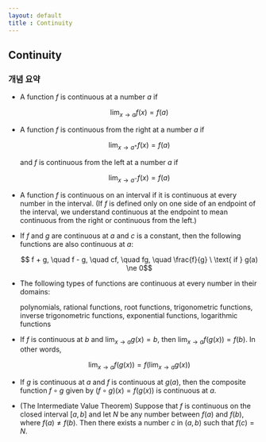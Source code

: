 ```yaml
---
layout: default
title : Continuity
---
```


## Continuity

### 개념 요약

- A function $f$ is continuous at a number $a$ if

    $$\lim_{x \to a} f(x) = f(a)$$

- A function $f$ is continuous from the right at a number $a$ if

    $$\lim_{x \to a^+} f(x) = f(a)$$

    and $f$ is continuous from the left at a number $a$ if

    $$\lim_{x \to a^-} f(x) = f(a)$$

- A function $f$ is continuous on an interval if it is continuous at every number in the interval. (If $f$ is defined only on one side of an endpoint of the interval, we understand continuous at the endpoint to mean continuous from the right or continuous from the left.)

- If $f$ and $g$ are continuous at $a$ and $c$ is a constant, then the following functions are also continuous at $a$:

    $$ f + g, \quad f - g, \quad cf, \quad fg, \quad \frac{f}{g} \ \text{ if } g(a) \ne 0$$

- The following types of functions are continuous at every number in their domains:

    polynomials, rational functions, root functions, trigonometric functions, inverse trigonometric functions, exponential functions, logarithmic functions

- If $f$ is continuous at $b$ and $\lim_{x \to a} g(x) = b$, then $\lim_{x \to a} f(g(x)) = f(b)$. In other words,

    $$\lim_{x \to a} f(g(x)) = f \left( \lim_{x \to a} g(x) \right)$$

- If $g$ is continuous at $a$ and $f$ is continuous at $g(a)$, then the composite function $f \circ g$ given by $(f \circ g)(x) = f(g(x))$ is continuous at $a$.

- (The Intermediate Value Theorem) Suppose that $f$ is continuous on the closed interval $[a, b]$ and let $N$ be any number between $f(a)$ and $f(b)$, where $f(a) \ne f(b)$. Then there exists a number $c$ in $(a, b)$ such that $f(c) = N$.